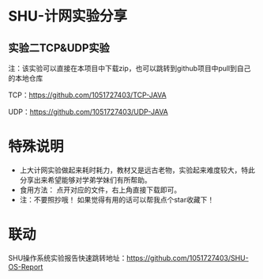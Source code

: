 # SHU-计网实验分享

## 实验二TCP&UDP实验

注：该实验可以直接在本项目中下载zip，也可以跳转到github项目中pull到自己的本地仓库

TCP：https://github.com/1051727403/TCP-JAVA

UDP：https://github.com/1051727403/UDP-JAVA



# 特殊说明

- 上大计网实验做起来耗时耗力，教材又是远古老物，实验起来难度较大，特此分享出来希望能够对学弟学妹们有所帮助。
- 食用方法： 点开对应的文件，右上角直接下载即可。
- 注：不要照抄哦！
  如果觉得有用的话可以帮我点个star收藏下！



# 联动

SHU操作系统实验报告快速跳转地址：https://github.com/1051727403/SHU-OS-Report